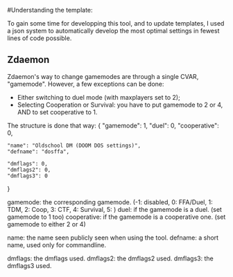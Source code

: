 #Understanding the template:

To gain some time for developping this tool, and to update templates, I used a json system to automatically develop the most optimal settings in fewest lines of code possible.

## Zdaemon

Zdaemon's way to change gamemodes are through a single CVAR, "gamemode". However, a few exceptions can be done:
- Either switching to duel mode (with maxplayers set to 2);
- Selecting Cooperation or Survival: you have to put gamemode to 2 or 4, AND to set cooperative to 1.

The structure is done that way:
{
	"gamemode": 1,
	"duel": 0,
	"cooperative": 0,
	
	"name": "Oldschool DM (DOOM DOS settings)",
	"defname": "dosffa",
			
	"dmflags": 0,
	"dmflags2": 0, 
	"dmflags3": 0
}

gamemode: the corresponding gamemode. (-1: disabled, 0: FFA/Duel, 1: TDM, 2: Coop, 3: CTF, 4: Survival, 5: )
duel: if the gamemode is a duel. (set gamemode to 1 too)
cooperative: if the gamemode is a cooperative one. (set gamemode to either 2 or 4)

name: the name seen publicly seen when using the tool.
defname: a short name, used only for commandline.

dmflags: the dmflags used.
dmflags2: the dmflags2 used. 
dmflags3: the dmflags3 used. 